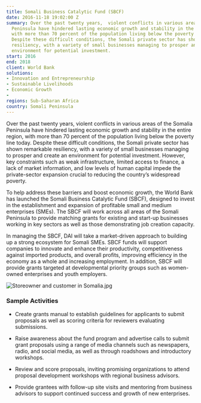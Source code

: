 ```yaml
---
title: Somali Business Catalytic Fund (SBCF)
date: 2016-11-18 19:02:00 Z
summary: Over the past twenty years,  violent conflicts in various areas of the Somalia
  Peninsula have hindered lasting economic growth and stability in the entire region,
  with more than 70 percent of the population living below the poverty line today.
  Despite these difficult conditions, the Somali private sector has shown remarkable
  resiliency, with a variety of small businesses managing to prosper and create an
  environment for potential investment.
start: 2016
end: 2018
client: World Bank
solutions:
- Innovation and Entrepreneurship
- Sustainable Livelihoods
- Economic Growth
- 
regions: Sub-Saharan Africa
country: Somali Peninsula
---
```


Over the past twenty years,  violent conflicts in various areas of the Somalia Peninsula have hindered lasting economic growth and stability in the entire region, with more than 70 percent of the population living below the poverty line today. Despite these difficult conditions, the Somali private sector has shown remarkable resiliency, with a variety of small businesses managing to prosper and create an environment for potential investment. However, key constraints such as weak infrastructure, limited access to finance, a lack of market information, and low levels of human capital impede the private-sector expansion crucial to reducing the country’s widespread poverty.

To help address these barriers and boost economic growth, the World Bank has launched the Somali Business Catalytic Fund (SBCF), designed to invest in the establishment and expansion of profitable small and medium enterprises (SMEs). The SBCF will work across all areas of the Somali Peninsula to provide matching grants for existing and start-up businesses working in key sectors as well as those demonstrating job creation capacity.

In managing the SBCF, DAI will take a market-driven approach to building up a strong ecosystem for Somali SMEs. SBCF funds will support companies to innovate and enhance their productivity, competitiveness against imported products, and overall profits, improving efficiency in the economy as a whole and increasing employment. In addition, SBCF will provide grants targeted at developmental priority groups such as women-owned enterprises and youth employers.

![Storeowner and customer in Somalia.jpg](/uploads/SBCF_photo.jpg)

### Sample Activities

* Create grants manual to establish guidelines for applicants to submit proposals as well as scoring criteria for reviewers evaluating submissions.

* Raise awareness about the fund program and advertise calls to submit grant proposals using a range of media channels such as newspapers, radio, and social media, as well as through roadshows and introductory workshops.

* Review and score proposals, inviting promising organizations to attend proposal development workshops with regional business advisors.

* Provide grantees with follow-up site visits and mentoring from business advisors to support continued success and growth of new enterprises.